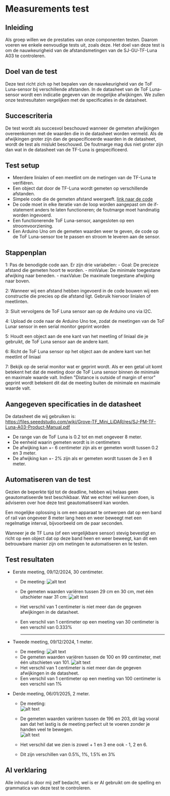 # Measurements test

## Inleiding
Als groep willen we de prestaties van onze componenten testen. Daarom voeren we enkele eenvoudige tests uit, zoals deze. Het doel van deze test is om de nauwkeurigheid van de afstandsmetingen van de SJ-GU-TF-Luna A03 te controleren.

## Doel van de test
Deze test richt zich op het bepalen van de nauwkeurigheid van de ToF Luna-sensor bij verschillende afstanden. In de datasheet van de ToF Luna-sensor wordt een indicatie gegeven van de mogelijke afwijkingen. We zullen onze testresultaten vergelijken met de specificaties in de datasheet.

## Succescriteria
De test wordt als succesvol beschouwd wanneer de gemeten afwijkingen overeenkomen met de waarden die in de datasheet worden vermeld. Als de afwijkingen groter zijn dan de gespecificeerde waarden in de datasheet, wordt de test als mislukt beschouwd. De foutmarge mag dus niet groter zijn dan wat in de datasheet van de TF-Luna is gespecificeerd.

## Test setup
- Meerdere linialen of een meetlint om de metingen van de TF-Luna te verifiëren.
- Een object dat door de TF-Luna wordt gemeten op verschillende afstanden.
- Simpele code die de gemeten afstand weergeeft. [link naar de code](https://github.com/2024-TICT-TV2SE3-24/s3-project-flitsmeister/blob/main/Tests/MeasurementTests/TFSensorTest.ino)
- De code moet in elke iteratie van de loop worden aangepast om de if-statement anders te laten functioneren; de foutmarge moet handmatig worden ingevoerd.
- Een functionerende ToF Luna-sensor, aangesloten op een stroomvoorziening.
- Een Arduino Uno om de gemeten waarden weer te geven, de code op de ToF Luna-sensor toe te passen en stroom te leveren aan de sensor.

## Stappenplan
1: Pas de benodigde code aan. Er zijn drie variabelen:
    - Goal: De precieze afstand die gemeten hoort te worden.
    - minValue: De minimale toegestane afwijking naar beneden.
    - maxValue: De maximale toegestane afwijking naar boven.

2: Wanneer wij een afstand hebben ingevoerd in de code bouwen wij een constructie die precies op die afstand ligt. Gebruik hiervoor linialen of meetlinten. 

3: Sluit vervolgens de ToF Luna sensor aan op de Arduino uno via I2C.

4: Upload de code naar de Arduino Uno toe, zodat de meetingen van de ToF Lunar sensor in een serial monitor geprint worden

5: Houdt een object aan de ene kant van het meetling of liniaal die je gebruikt, de ToF Luna sensor aan de andere kant.

6: Richt de ToF Luna sensor op het object aan de andere kant van het meetlint of liniaal

7: Bekijk op de serial monitor wat er geprint wordt. Als er een getal uit komt betekent het dat de meeting door de ToF Luna sensor binnen de minimale en maximale waarde valt. Indien "Distance is outside of margin of error" geprint wordt betekent dit dat de meeting buiten de minimale en maximale waarde valt.

## Aangegeven specificaties in de datasheet
De datasheet die wij gebruiken is: \
https://files.seeedstudio.com/wiki/Grove-TF_Mini_LiDAR/res/SJ-PM-TF-Luna-A03-Product-Manual.pdf

- De range van de ToF Luna is 0.2 tot en met ongeveer 8 meter.
- De eenheid waarin gemeten wordt is in centimeters
- De afwijking kan +- 6 centimeter zijn als er gemeten wordt tussen 0.2 en 3 meter.
- De afwijking kan +- 2% zijn als er gemeten wordt tussen de 3 en 8 meter.

## Automatiseren van de test
Gezien de beperkte tijd tot de deadline, hebben wij helaas geen geautomatiseerde test beschikbaar. Wat we echter wél kunnen doen, is adviseren over hoe deze test geautomatiseerd kan worden.

Een mogelijke oplossing is om een apparaat te ontwerpen dat op een band of rail van ongeveer 8 meter lang heen en weer beweegt met een regelmatige interval, bijvoorbeeld om de paar seconden.

Wanneer je de TF Luna (of een vergelijkbare sensor) stevig bevestigt en richt op een object dat op deze band heen en weer beweegt, kan dit een betrouwbare manier zijn om metingen te automatiseren en te testen.

## Test resultaten

- Eerste meeting, 09/12/2024, 30 centimeter.

    - De meeting:
    ![alt text](image-1.png)
    - De gemeten waarden variëren tussen 29 cm en 30 cm, met één uitschieter naar 31 cm:
    ![alt text](image.png)
    - Het verschil van 1 centimeter is niet meer dan de gegeven afwijkingen in de datasheet.
    - Een verschil van 1 centimeter op een meeting van 30 centimeter is een verschil van 0.333% 

        ---

- Tweede meeting, 09/12/2024, 1 meter.
    - De meeting:
    ![alt text](image-3.png)
    - De gemeten waarden variëren tussen de 100 en 99 centimeter, met één uitschieten van 101.
    ![alt text](image-2.png)
    - Het verschil van 1 centimeter is niet meer dan de gegeven afwijkingen in de datasheet.
    - Een verschil van 1 centimeter op een meeting van 100 centimeter is een verschil van 1%

- Derde meeting, 06/01/2025, 2 meter.
    - De meeting:\
    ![alt text](image-5.png)

    - De gemeten waarden variëren tussen de 196 en 203, dit lag vooral aan dat het lastig is de meeting perfect uit te voeren zonder je handen veel te bewegen.\
    ![alt text](image-4.png)
    - Het verschil dat we zien is zowel + 1 en 3 ene ook - 1, 2 en 6.

    - Dit zijn verschillen van 0.5%, 1%, 1.5% en 3%

## AI verklaring
Alle inhoud is door mij zelf bedacht, wel is er AI gebruikt om de spelling en grammatica van deze test te controleren.
